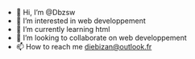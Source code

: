 - 👋 Hi, I’m @Dbzsw
- 👀 I’m interested in web developpement
- 🌱 I’m currently learning html
- 💞️ I’m looking to collaborate on web developpement
- 📫 How to reach me diebizan@outlook.fr

<!---
Dbzsw/Dbzsw is a ✨ special ✨ repository because its `README.md` (this file) appears on your GitHub profile.
You can click the Preview link to take a look at your changes.
--->
